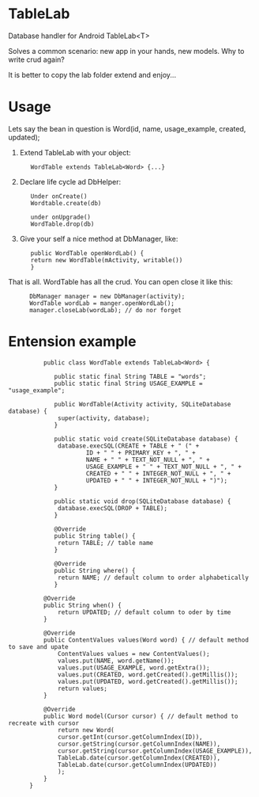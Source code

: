 # TableLab
Database handler for Android TableLab&lt;T>

Solves a common scenario: new app in your hands, new models. Why to write crud again? 

It is better to copy the lab folder extend and enjoy...

# Usage

Lets say the bean in question is Word(id, name, usage_example, created, updated);

1. Extend TableLab with your object: 

          WordTable extends TableLab<Word> {...}
          
2. Declare life cycle ad DbHelper: 

          Under onCreate()
          Wordtable.create(db) 
          
          under onUpgrade()
          WordTable.drop(db)

3. Give your self a nice method at DbManager, like: 

          public WordTable openWordLab() {
          return new WordTable(mActivity, writable())
          }


That is all. WordTable has all the crud. You can open close it like this:

          DbManager manager = new DbManager(activity);
          WordTable wordLab = manger.openWordLab();
          manager.closeLab(wordLab); // do nor forget


# Entension example

              public class WordTable extends TableLab<Word> {

                 public static final String TABLE = "words";
                 public static final String USAGE_EXAMPLE = "usage_example";

                 public WordTable(Activity activity, SQLiteDatabase database) {
                  super(activity, database);
                 }

                 public static void create(SQLiteDatabase database) {
                  database.execSQL(CREATE + TABLE + " (" +
                          ID + " " + PRIMARY_KEY + ", " +
                          NAME + " " + TEXT_NOT_NULL + ", " +
                          USAGE_EXAMPLE + " " + TEXT_NOT_NULL + ", " +
                          CREATED + " " + INTEGER_NOT_NULL + ", " +
                          UPDATED + " " + INTEGER_NOT_NULL + ")");
                 }

                 public static void drop(SQLiteDatabase database) {
                  database.execSQL(DROP + TABLE);
                 }

                 @Override
                 public String table() {
                  return TABLE; // table name
                 }

                 @Override
                 public String where() {
                  return NAME; // default column to order alphabetically
                 }
    
              @Override
              public String when() {
                  return UPDATED; // default column to oder by time
              }

              @Override
              public ContentValues values(Word word) { // default method to save and upate
                  ContentValues values = new ContentValues();
                  values.put(NAME, word.getName());
                  values.put(USAGE_EXAMPLE, word.getExtra());
                  values.put(CREATED, word.getCreated().getMillis());
                  values.put(UPDATED, word.getCreated().getMillis());
                  return values;
              }

              @Override
              public Word model(Cursor cursor) { // default method to recreate with cursor
                  return new Word(
                  cursor.getInt(cursor.getColumnIndex(ID)),
                  cursor.getString(cursor.getColumnIndex(NAME)),
                  cursor.getString(cursor.getColumnIndex(USAGE_EXAMPLE)),
                  TableLab.date(cursor.getColumnIndex(CREATED)),
                  TableLab.date(cursor.getColumnIndex(UPDATED))
                  );
              }
          }



